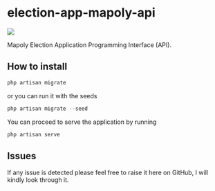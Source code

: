 # election-app-mapoly-api
<img src = "crispy-php-blue.svg">

Mapoly Election  Application Programming Interface (API).
## How to install

```php
php artisan migrate
```
or  you can run it with the seeds

```php
php artisan migrate --seed
```
You can proceed to serve the application by running

```php
php artisan serve
```

## Issues
If any issue is detected please feel free to raise it here on GitHub,
I will kindly look through it.
